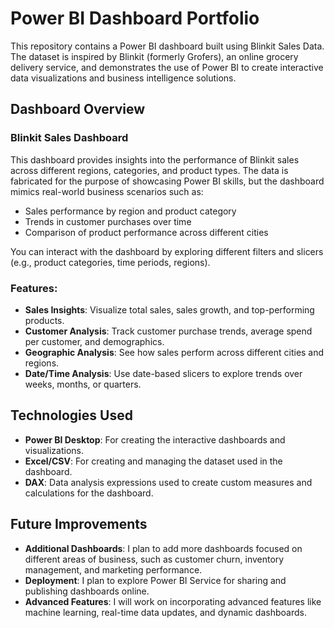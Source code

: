 # Power BI Dashboard Portfolio

This repository contains a Power BI dashboard built using Blinkit Sales Data. The dataset is inspired by Blinkit (formerly Grofers), an online grocery delivery service, and demonstrates the use of Power BI to create interactive data visualizations and business intelligence solutions.

## Dashboard Overview

### Blinkit Sales Dashboard
This dashboard provides insights into the performance of Blinkit sales across different regions, categories, and product types. The data is fabricated for the purpose of showcasing Power BI skills, but the dashboard mimics real-world business scenarios such as:
- Sales performance by region and product category
- Trends in customer purchases over time
- Comparison of product performance across different cities

You can interact with the dashboard by exploring different filters and slicers (e.g., product categories, time periods, regions).

### Features:
- **Sales Insights**: Visualize total sales, sales growth, and top-performing products.
- **Customer Analysis**: Track customer purchase trends, average spend per customer, and demographics.
- **Geographic Analysis**: See how sales perform across different cities and regions.
- **Date/Time Analysis**: Use date-based slicers to explore trends over weeks, months, or quarters.

## Technologies Used

- **Power BI Desktop**: For creating the interactive dashboards and visualizations.
- **Excel/CSV**: For creating and managing the dataset used in the dashboard.
- **DAX**: Data analysis expressions used to create custom measures and calculations for the dashboard.

## Future Improvements
- **Additional Dashboards**: I plan to add more dashboards focused on different areas of business, such as customer churn, inventory management, and marketing performance.
- **Deployment**: I plan to explore Power BI Service for sharing and publishing dashboards online.
- **Advanced Features**: I will work on incorporating advanced features like machine learning, real-time data updates, and dynamic dashboards.

